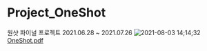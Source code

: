 # Project_OneShot


원샷 파이널 프로젝트 
2021.06.28 ~ 2021.07.26
![2021-08-03 14;14;32](https://user-images.githubusercontent.com/82400471/127961570-847da51d-bd6e-4437-aa6f-bf7e23b11b1c.PNG)
[OneShot.pdf](https://github.com/orifond/Project_OneShot/files/6921179/OneShot.pdf)


